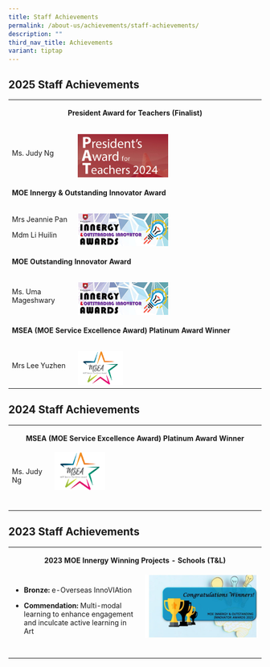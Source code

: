 ```yaml
---
title: Staff Achievements
permalink: /about-us/achievements/staff-achievements/
description: ""
third_nav_title: Achievements
variant: tiptap
---
```

<h2>2025 Staff Achievements</h2>
<table style="minWidth: 50px">
<colgroup>
<col>
<col>
</colgroup>
<tbody>
<tr>
<th rowspan="1" colspan="2">
<p>President Award for Teachers (Finalist)</p>
</th>
</tr>
<tr>
<td rowspan="1" colspan="1">
<p>Ms. Judy Ng</p>
</td>
<td rowspan="1" colspan="1">
<p></p>
<div class="isomer-image-wrapper">
<img style="width: 50%;" height="auto" width="100%" alt="" src="/images/Achievements/PAT.png">
</div>
</td>
</tr>
<tr>
<td rowspan="1" colspan="2">
<p><strong>MOE Innergy &amp; Outstanding Innovator Award</strong>
</p>
</td>
</tr>
<tr>
<td rowspan="1" colspan="1">
<p>Mrs Jeannie Pan</p>
<p>Mdm Li Huilin</p>
</td>
<td rowspan="1" colspan="1">
<p></p>
<div class="isomer-image-wrapper">
<img style="width: 50%;" height="auto" width="100%" alt="" src="/images/Achievements/Innergyoia.png">
</div>
</td>
</tr>
<tr>
<td rowspan="1" colspan="2">
<p><strong>MOE Outstanding Innovator Award</strong>
</p>
</td>
</tr>
<tr>
<td rowspan="1" colspan="1">
<p>Ms. Uma Mageshwary</p>
<p></p>
</td>
<td rowspan="1" colspan="1">
<p></p>
<div class="isomer-image-wrapper">
<img style="width: 50%;" height="auto" width="100%" alt="" src="/images/Achievements/Innergyoia.png">
</div>
</td>
</tr>
<tr>
<td rowspan="1" colspan="2">
<p><strong>MSEA (MOE Service Excellence Award) Platinum Award Winner</strong>
</p>
</td>
</tr>
<tr>
<td rowspan="1" colspan="1">
<p>Mrs Lee Yuzhen</p>
</td>
<td rowspan="1" colspan="1">
<p></p>
<div class="isomer-image-wrapper">
<img style="width: 25%;" height="auto" width="100%" alt="" src="/images/Achievements/MSEA_2017_logo.png">
</div>
</td>
</tr>
</tbody>
</table>
<h2>2024 Staff Achievements</h2>
<table style="minWidth: 50px">
<colgroup>
<col>
<col>
</colgroup>
<tbody>
<tr>
<th rowspan="1" colspan="2">
<p><strong>MSEA (MOE Service Excellence Award) Platinum Award Winner</strong>
</p>
</th>
</tr>
<tr>
<td rowspan="1" colspan="1">
<p>Ms. Judy Ng</p>
</td>
<td rowspan="1" colspan="1">
<div class="isomer-image-wrapper">
<img style="width: 25%;" height="auto" width="100%" alt="" src="/images/Achievements/MSEA_2017_logo.png">
</div>
<p></p>
</td>
</tr>
<tr>
<td rowspan="1" colspan="1">
<p></p>
</td>
<td rowspan="1" colspan="1">
<p></p>
</td>
</tr>
</tbody>
</table>
<p></p>
<h2>2023 Staff Achievements</h2>
<table style="minWidth: 50px">
<colgroup>
<col>
<col>
</colgroup>
<tbody>
<tr>
<th rowspan="1" colspan="2">
<p><strong>2023 MOE Innergy Winning Projects - Schools (T&amp;L)</strong>
</p>
</th>
</tr>
<tr>
<td rowspan="1" colspan="1">
<ul data-tight="true" class="tight">
<li>
<p><strong>Bronze:</strong> e-Overseas InnoVIAtion</p>
</li>
<li>
<p><strong>Commendation:</strong> Multi-modal learning to enhance engagement
and inculcate active learning in Art</p>
</li>
</ul>
</td>
<td rowspan="1" colspan="1">
<div class="isomer-image-wrapper">
<img style="width: 100%" height="auto" width="100%" alt="" src="/images/moe%20innergy%20award%202023.jpg">
</div>
<p></p>
</td>
</tr>
<tr>
<td rowspan="1" colspan="1">
<p></p>
</td>
<td rowspan="1" colspan="1">
<p></p>
</td>
</tr>
</tbody>
</table>
<p></p>
<p></p>
<p></p>
<p></p>
